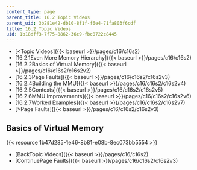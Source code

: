 ```yaml
---
content_type: page
parent_title: 16.2 Topic Videos
parent_uid: 3b281e42-db10-8f1f-f6e4-71fa803f6cdf
title: 16.2 Topic Videos
uid: 1b18dff3-7f75-8862-36c9-fbc0722c8445
---
```


*   [\<Topic Videos]({{< baseurl >}}/pages/c16/c16s2)
*   [16.2.1Even More Memory Hierarchy]({{< baseurl >}}/pages/c16/c16s2)
*   [16.2.2Basics of Virtual Memory]({{< baseurl >}}/pages/c16/c16s2/c16s2v2)
*   [16.2.3Page Faults]({{< baseurl >}}/pages/c16/c16s2/c16s2v3)
*   [16.2.4Building the MMU]({{< baseurl >}}/pages/c16/c16s2/c16s2v4)
*   [16.2.5Contexts]({{< baseurl >}}/pages/c16/c16s2/c16s2v5)
*   [16.2.6MMU Improvements]({{< baseurl >}}/pages/c16/c16s2/c16s2v6)
*   [16.2.7Worked Examples]({{< baseurl >}}/pages/c16/c16s2/c16s2v7)
*   [\>Page Faults]({{< baseurl >}}/pages/c16/c16s2/c16s2v3)

Basics of Virtual Memory
------------------------

{{< resource 1b47d285-1e46-8b81-e08b-8ec073bb5554 >}}

*   [BackTopic Videos]({{< baseurl >}}/pages/c16/c16s2)
*   [ContinuePage Faults]({{< baseurl >}}/pages/c16/c16s2/c16s2v3)